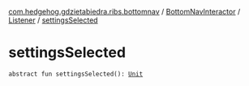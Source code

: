 [com.hedgehog.gdzietabiedra.ribs.bottomnav](../../index.md) / [BottomNavInteractor](../index.md) / [Listener](index.md) / [settingsSelected](./settings-selected.md)

# settingsSelected

`abstract fun settingsSelected(): `[`Unit`](https://kotlinlang.org/api/latest/jvm/stdlib/kotlin/-unit/index.html)